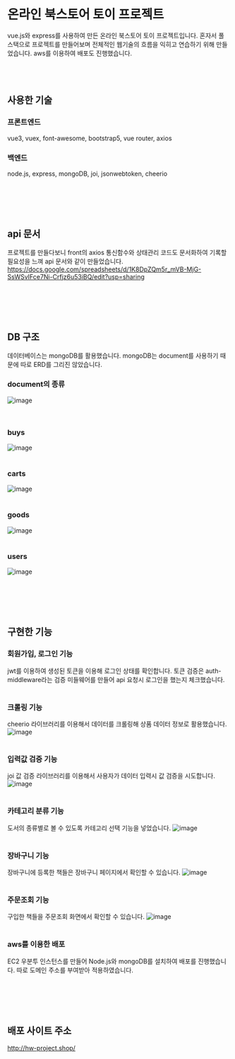 # 온라인 북스토어 토이 프로젝트
vue.js와 express를 사용하여 만든 온라인 북스토어 토이 프로젝트입니다.
혼자서 풀스택으로 프로젝트를 만들어보며 전체적인 웹기술의 흐름을 익히고 연습하기 위해 만들었습니다.
aws를 이용하여 배포도 진행했습니다.
<br>
<br>
<br>
<br>

## 사용한 기술
### 프론트엔드
vue3, vuex, font-awesome, bootstrap5, vue router, axios

### 백엔드
node.js, express, mongoDB, joi, jsonwebtoken, cheerio


<br>
<br>
<br>
<br>

## api 문서
프로젝트를 만들다보니 front의 axios 통신함수와 상태관리 코드도 문서화하여 기록할 필요성을 느껴 api 문서와 같이 만들었습니다.
https://docs.google.com/spreadsheets/d/1K8DpZQm5r_mVB-MjG-SsWSvIFce7Ni-Crfjz6u53iBQ/edit?usp=sharing


<br>
<br>
<br>
<br>

## DB 구조
데이터베이스는 mongoDB를 활용했습니다.
mongoDB는 document를 사용하기 때문에 따로 ERD를 그리진 않았습니다.

### document의 종류
![image](https://user-images.githubusercontent.com/107612118/219297281-9efe437e-d8cd-41db-b709-c33c945b461b.png)

<br>

### buys
![image](https://user-images.githubusercontent.com/107612118/219297655-069f00c3-9150-4b45-9ead-73698dcc218b.png)
<br>
<br>

### carts
![image](https://user-images.githubusercontent.com/107612118/219303454-51ba8b6c-10cb-4efb-a369-37e4263b75c6.png)
<br>
<br>

### goods
![image](https://user-images.githubusercontent.com/107612118/219303572-83a431ef-805c-4392-a7ae-11e76730bd91.png)
<br>
<br>

### users
![image](https://user-images.githubusercontent.com/107612118/219303909-5a39c87f-2256-454a-8d0c-ec97c883b89f.png)


<br>
<br>
<br>
<br>

## 구현한 기능

### 회원가입, 로그인 기능
jwt를 이용하여 생성된 토큰을 이용해 로그인 상태를 확인합니다. 토큰 검증은 auth-middleware라는 검증 미들웨어를 만들어 api 요청시 로그인을 했는지 체크했습니다.
<br>
<br>

### 크롤링 기능
cheerio 라이브러리를 이용해서 데이터를 크롤링해 상품 데이터 정보로 활용했습니다.
![image](https://user-images.githubusercontent.com/107612118/219304680-4eaa05e1-f604-4ac9-82e2-2e864d01a465.png)
<br>
<br>

### 입력값 검증 기능
joi 값 검증 라이브러리를 이용해서 사용자가 데이터 입력시 값 검증을 시도합니다.
![image](https://user-images.githubusercontent.com/107612118/219303224-3c053315-8396-49d0-b3ce-1034e9e25d04.png)
<br>
<br>

### 카테고리 분류 기능
도서의 종류별로 볼 수 있도록 카테고리 선택 기능을 넣었습니다.
![image](https://user-images.githubusercontent.com/107612118/219305971-c1e8b035-b909-48a0-9f82-f6005fc4aeba.png)
<br>
<br>

### 장바구니 기능
장바구니에 등록한 책들은 장바구니 페이지에서 확인할 수 있습니다.
![image](https://user-images.githubusercontent.com/107612118/219306508-aac65839-f337-4464-8aae-4d6cea695310.png)
<br>
<br>

### 주문조회 기능
구입한 책들을 주문조회 화면에서 확인할 수 있습니다.
![image](https://user-images.githubusercontent.com/107612118/219306804-aa87e9a8-b2aa-4b24-a6df-56cce8c7ffe0.png)
<br>
<br>

### aws를 이용한 배포
EC2 우분투 인스턴스를 만들어 Node.js와 mongoDB를 설치하여 배포를 진행했습니다.
따로 도메인 주소를 부여받아 적용하였습니다.



<br>
<br>
<br>
<br>

## 배포 사이트 주소
http://hw-project.shop/
